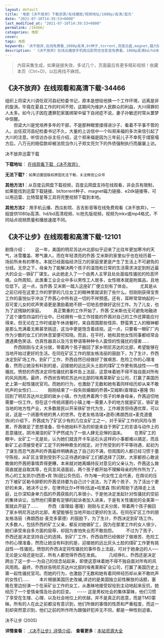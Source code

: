 ```yaml
---
layout: default
title: '电影《决不放弃》下载资源/在线播放/视频地址/1080p/高清/蓝光'
date: "2021-07-10T14:39:53+0800"
last_modified_at: "2021-07-10T14:39:53+0800"
permalink: /34466/
categories: 电影
cover:
tags: 电影
keywords: '决不放弃,在线免费看,1080p高清,bt种子,torrent,百度云盘,magnet,磁力链,迅雷下载资源'
description: '《决不放弃》在线云播放手机西瓜影院吉吉影音免费看，1080p高清bd/hd未删减完整版和tc抢先枪版，mkv/mp4格式，附带bt/torrent种子、magnet/磁力链、百度云盘、网盘资源迅雷下载链接'
---
```


>内容采集生成，如果链接失效，多试几个，页面最后有更多精彩视频！收藏本页（Ctrl+D)，以后再找不麻烦。


## 《决不放弃》在线观看和高清下载-34466

组织上将梁大川调任双河县纪检委书记，原本是想给他换一个工作环境，远离是非的旋涡，毕竟在夏县工作的时间不短，这期间为维护人民群众的利益，大川得罪的人太多。如今儿子因在遭罪犯家属绑架中留下自闭症不说，妻子孙敏还时常从噩梦中惊醒。<br />　　但梁大川是党培养多年的干部，不是那种眼里揉得进沙子、看着不平事不管的人。出任双河县纪检委书记不久，大量的上访信中一个叫郑来福的多次来信引起了大川的注意。听信访办谷主任介绍，这个郑来福是因为三年前儿子不幸死于煤窑塌方后，八万元的赔偿款却被法院当作儿子郑文亮欠下的外债强制执行而屡屡上访。


决不放弃迅雷下载

**下载地址**： [在线观看下载 《决不放弃》](https://www.993dy.com//vod-detail-id-14487.html) 


**无法下载?**：`如果迅雷因版权原因无法下载，关注微信公众号 `

**其他方法1**：从百度云网盘下载视频，百度云网盘支持在线观看，非会员有限制，如果能找到迅雷下载链接、bt/torrent种子、magnet磁力链接、e2dk链接等，可以用迅雷、比特彗星等工具将完整视频下载到本地。

**其他方法2**：用手机云播、西瓜影院、吉吉影音等在线免费观看《决不放弃》，一般提供1080p高清、hd/bd高清视频、tc抢先版视频，视频为mkv或mp4格式，不同站点视频质量和播放速度不同。


## 《决不让步》在线观看和高清下载-12101

剧情介绍：　　这一年，美国的明尼苏达州北部似乎迎来了比往年更加寒冷的天气，冰雪覆盖、寒气袭人。而在年轻漂亮的乔茜·艾米斯的家里似乎也在经历着一场前所未有的寒冬。本就已经面临经济压力的家庭里更是产生了生活上不可避免的分歧。无奈之下，母亲为了能解决两个孩子的温饱和日常的生活需求决定到附近最大的企业--铁矿厂谋生。从此她走入了一个由男人主宰且处处面临性骚扰的险恶环境。众所周知，此类重工业企业中多以男性工人居多，女性根本就是附属品，且地位低下。这一点，当乔茜·艾米斯一踏入这座矿厂便立刻有了体会。 　　尤其是从之前已经在这里工作的寥寥的几位女工的眼神里就读到了些什么。但刚刚获得宝贵工作的喜悦似乎冲淡了乔茜心中所有这一切的不祥预感。还有，耳畔常常响起的一双可爱儿女的欢声笑语更是激励着她不顾一切地去想做好这份工作。为了儿女，也为了这残缺的家庭。 　　真正繁重的工作开始了，乔茜·艾米斯也无可避免地融进了这个雄性四溢的行业中。已经拥有一些工作技能的乔茜对自己的工作还算能应付得来，但无论在工作时或是午休进餐时，来自周围那些怪异、野蛮男工人的眼神都是那么充满着无赖甚至挑逗，这当中更是饱含着歧视。这一点，只要看一眼矿厂内作为少数的女工们的休息室便可知晓。而且，在平时，她和其他女性同事都经常会遭遇黄色笑话、仿真性器具以及污言秽语等种种令人震惊的性骚扰的侵害…… 　　乔西刚刚与丈夫分居，带着两个孩子搬回了家乡明尼苏达的北部，希望能够在当地开始过更好的生活。在同在矿区工作的朋友格洛丽的鼓励下，为了生计，乔西决定到矿场工作。到矿厂工作，乔西自然已经做好了做艰苦、危险工作的心理准备，然而让她没有料到的是，迎接她的远比灰头土脸的煤矿工作更有挑战性——性骚扰。愤怒的乔西决定将性骚扰的事件告上法庭，这意味着她不得不独自面对所有的风风雨雨。最终，乔西状告明尼苏达州北部的埃弗莱斯矿业公司，打赢了美国历史上第一起性骚扰官司。而她的行为，也激励了无数和她有着同样经历却从来不敢吭声的女性们…… 　　刚刚结束了一段失败婚姻的乔茜•艾姆斯(查理兹•塞隆 饰)回到了明尼苏达州北部的故乡小镇，作为抚养着两个孩子的单身母亲，乔茜迫切地需要一份工作，但在这个传统闭塞的小镇上唯一需要人手的地方就是矿区，铁矿是当地的地方性产业，大多数居民以开采铁矿世代为生，工作艰苦但待遇优厚，可以说，这是一个闭塞传统的男人的世界。在老友格洛瑞•道奇(弗朗西丝•麦克道曼 饰)的介绍下，乔茜成为了矿区少有的几位女矿工之一，对于采矿工作的风险与劳累，乔茜做足了思想准备，但令她始料不及的却是来自于男矿工的言语与动作上的恶意骚扰，阴冷潮湿的矿下俨然成为了一些人肆无忌惮的温床。 　　在男矿工的眼中，女矿工一无是处，认为她们就连开卡车运石头这样的小事都难以搞定，而且新矿工必须接受老矿工定下的种种欺生的规定。对于所受到的不平等待遇，起初为了谋生而忍气吞声的乔茜最终明确表达了自己的不满，但周围的人都已经习惯于墨守陈规，从矿区主管到受到不公正待遇的新矿工们都选择了沉默，大家都担心敢说敢做的乔茜把事情弄得更糟，本来就对她离婚持反对意见的父亲认为，乔茜这么做简直就是自取其辱，在风言风语面前，两个孩子都开始不理解母亲的所作所为了。热心的工友凯尔(西恩•宾 饰)因公负伤后，作为唯一的女性工会代表，在舆论的压力下被矿区勒令辞职的乔茜坚持要为自己讨个说法，为了两个孩子、为了活出个更好的未来，她决不让步，在律师比尔•怀特(伍迪•哈里森 饰)的帮助下选择走上法庭，比尔深知身单力孤的乔茜获胜的几率很小，于是他决定发起针对性骚扰的空前的集体诉讼，当然他们需要有足够的起诉者加入进来，于是有关性骚扰的全美第一案就此开庭了…… 　　乔西（查理兹·塞隆）刚刚与丈夫分居，带着两个孩子搬回了家乡明尼苏达的北部，希望能够在当地开始过更好的生活。在同在矿区工作的朋友格洛丽（弗朗西丝·麦克多蒙德）的鼓励下，为了生计，乔西决定到矿场工作。大多数人，包括乔西的矿工父亲，都反对她做矿工，因为在那里工作的女人很少，她们承受来自多方面的屈辱，却因为害怕失业而不敢抱怨。 　　不过为了孩子，乔西还是决定坚持自己的选择。到矿厂工作，乔西自然已经做好了做艰苦、危险工作的心理准备，然而让她没有料到的是，迎接她的远比灰头土脸的煤矿工作更有挑战性──性骚扰。愤怒的乔西决定将性骚扰的事件告上法庭，可对于她身边的人──无论是父母还是社区，所有人都觉得乔西在发疯。 　　几经挣扎，乔西还是决定跨出了这一步──为自己的信念站起来，即使这意味着她不得不独自面对所有的风风雨雨。最终，乔西状告明尼苏达州北部的埃弗莱斯矿业公司，打赢了美国历史上第一起性骚扰官司。而她的行为，也激励了无数和她有着同样经历却从来不敢吭声的女性们…… 　　本片根据美国历史改编,讲述的是美国独立前性解放的话题，塞隆在里边扮演一个在采矿业工作的女工，从愚昧地接受奴役到主动地起来反抗，她经历了一个爱情亲情及社会的巨变。　 ----- 这是男权社会的集体蒙昧，他们习惯了享受在生理、心理、以及社会地位上的优越，并不是真正的恶意，而是TMD蒙昧。所有的人在此之前都没有意识到，他们所做的事情的性质和严重程度，而这一刻却突然意识到，他们之前的所作所为跟强奸犯并无不同，都是一种性别迫害。


决不让步 (2005)

**详情查看**： [《决不让步》详情介绍](/movie/12101/)， **查看更多**：[本站资源大全](/movie/t/all/)

